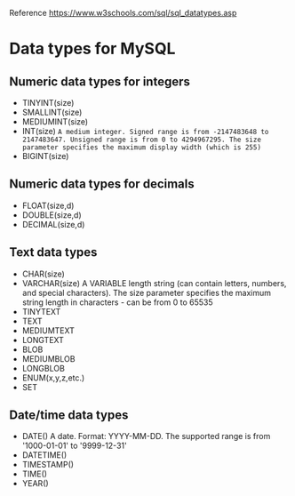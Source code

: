 Reference https://www.w3schools.com/sql/sql_datatypes.asp

# Data types for MySQL
## Numeric data types for integers
- TINYINT(size)
- SMALLINT(size)
- MEDIUMINT(size)
- INT(size)
  ```A medium integer. Signed range is from -2147483648 to 2147483647. Unsigned range is from 0 to 4294967295. The size parameter specifies the maximum display width (which is 255)```
- BIGINT(size)

## Numeric data types for decimals
- FLOAT(size,d)
- DOUBLE(size,d)
- DECIMAL(size,d)

## Text data types
- CHAR(size)
- VARCHAR(size)
  A VARIABLE length string (can contain letters, numbers, and special characters). The size parameter specifies the maximum string length in characters - can be from 0 to 65535
- TINYTEXT
- TEXT
- MEDIUMTEXT
- LONGTEXT
- BLOB
- MEDIUMBLOB
- LONGBLOB
- ENUM(x,y,z,etc.)
- SET

## Date/time data types
- DATE()
  A date. Format: YYYY-MM-DD. The supported range is from '1000-01-01' to '9999-12-31'
- DATETIME()
- TIMESTAMP()
- TIME()
- YEAR()

  
